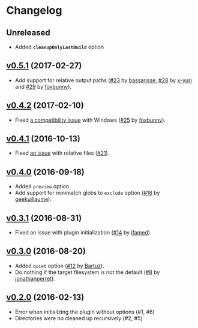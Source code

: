# Changelog

## Unreleased

* Added **`cleanupOnlyLastBuild`** option

## [v0.5.1](https://github.com/gpbl/webpack-cleanup-plugin/tree/v0.5.1) (2017-02-27)

* Add support for relative output paths ([#23](https://github.com/gpbl/webpack-cleanup-plugin/pull/23) by [bassarisse](https://github.com/bassarisse), [#28](https://github.com/gpbl/webpack-cleanup-plugin/pull/28) by [x-yuri](https://github.com/x-yuri) and [#29](https://github.com/gpbl/webpack-cleanup-plugin/pull/29) by [foxbunny](https://github.com/foxbunny)).

## [v0.4.2](https://github.com/gpbl/webpack-cleanup-plugin/tree/v0.4.2) (2017-02-10)

* Fixed [a compatibility issue](https://github.com/gpbl/webpack-cleanup-plugin/pull/20) with Windows ([#25](https://github.com/gpbl/webpack-cleanup-plugin/pull/25) by [foxbunny](https://github.com/foxbunny)).

## [v0.4.1](https://github.com/gpbl/webpack-cleanup-plugin/tree/v0.4.1) (2016-10-13)

* Fixed [an issue](https://github.com/gpbl/webpack-cleanup-plugin/pull/20) with relative files ([#21](https://github.com/gpbl/webpack-cleanup-plugin/pull/21)).

## [v0.4.0](https://github.com/gpbl/webpack-cleanup-plugin/tree/v0.4.0) (2016-09-18)

* Added `preview` option
* Add support for minimatch globs to `exclude` option ([#18](https://github.com/gpbl/webpack-cleanup-plugin/pull/18) by [geekuillaume](https://github.com/geekuillaume)).

## [v0.3.1](https://github.com/gpbl/webpack-cleanup-plugin/tree/v0.3.1) (2016-08-31)

* Fixed an issue with plugin initialization ([#14](https://github.com/gpbl/webpack-cleanup-plugin/pull/14) by [ifamed](https://github.com/ifamed)).

## [v0.3.0](https://github.com/gpbl/webpack-cleanup-plugin/tree/v0.3.0) (2016-08-20)

* Added `quiet` option ([#12](https://github.com/gpbl/webpack-cleanup-plugin/pull/12) by [Bartuz](https://github.com/Bartuz)).
* Do nothing if the target filesystem is not the default ([#8](https://github.com/gpbl/webpack-cleanup-plugin/pull/8) by [jonathanperret](https://github.com/jonathanperret)).

## [v0.2.0](https://github.com/gpbl/webpack-cleanup-plugin/tree/v0.2.0) (2016-02-13)

* Error when initializing the plugin without options (#1, #6)
* Directories were no cleaned up recursively (#2, #5)
